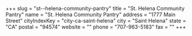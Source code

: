 +++
slug = "st--helena-community-pantry"
title = "St. Helena Community Pantry"
name = "St. Helena Community Pantry"
address = "1777 Main Street"
cityIndexKey = "city-ca-saint-helena"
city = "Saint Helena"
state = "CA"
postal = "94574"
website = ""
phone = "707-963-5183"
fax = ""
+++
